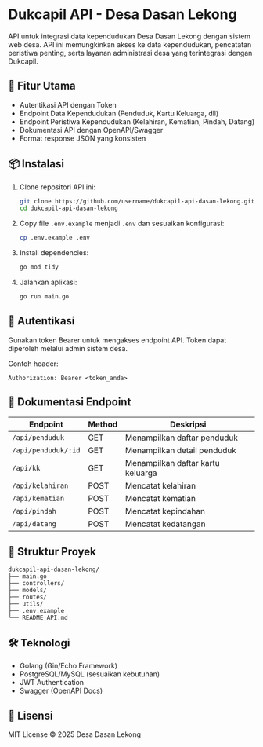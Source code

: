 # Dukcapil API - Desa Dasan Lekong

API untuk integrasi data kependudukan Desa Dasan Lekong dengan sistem web desa. 
API ini memungkinkan akses ke data kependudukan, pencatatan peristiwa penting, 
serta layanan administrasi desa yang terintegrasi dengan Dukcapil.

## 🚀 Fitur Utama

- Autentikasi API dengan Token
- Endpoint Data Kependudukan (Penduduk, Kartu Keluarga, dll)
- Endpoint Peristiwa Kependudukan (Kelahiran, Kematian, Pindah, Datang)
- Dokumentasi API dengan OpenAPI/Swagger
- Format response JSON yang konsisten

## 📦 Instalasi

1. Clone repositori API ini:
   ```bash
   git clone https://github.com/username/dukcapil-api-dasan-lekong.git
   cd dukcapil-api-dasan-lekong
   ```

2. Copy file `.env.example` menjadi `.env` dan sesuaikan konfigurasi:
   ```bash
   cp .env.example .env
   ```

3. Install dependencies:
   ```bash
   go mod tidy
   ```

4. Jalankan aplikasi:
   ```bash
   go run main.go
   ```

## 🔑 Autentikasi

Gunakan token Bearer untuk mengakses endpoint API. 
Token dapat diperoleh melalui admin sistem desa.

Contoh header:
```http
Authorization: Bearer <token_anda>
```

## 📖 Dokumentasi Endpoint

| Endpoint               | Method | Deskripsi                          |
|-------------------------|--------|------------------------------------|
| `/api/penduduk`        | GET    | Menampilkan daftar penduduk        |
| `/api/penduduk/:id`    | GET    | Menampilkan detail penduduk        |
| `/api/kk`              | GET    | Menampilkan daftar kartu keluarga  |
| `/api/kelahiran`       | POST   | Mencatat kelahiran                 |
| `/api/kematian`        | POST   | Mencatat kematian                  |
| `/api/pindah`          | POST   | Mencatat kepindahan                |
| `/api/datang`          | POST   | Mencatat kedatangan                |

## 📂 Struktur Proyek

```
dukcapil-api-dasan-lekong/
├── main.go
├── controllers/
├── models/
├── routes/
├── utils/
├── .env.example
└── README_API.md
```

## 🛠 Teknologi

- Golang (Gin/Echo Framework)
- PostgreSQL/MySQL (sesuaikan kebutuhan)
- JWT Authentication
- Swagger (OpenAPI Docs)

## 📜 Lisensi

MIT License © 2025 Desa Dasan Lekong
